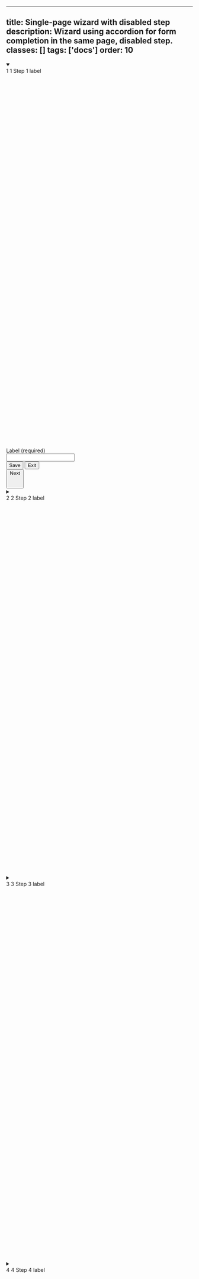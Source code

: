 <!--
 *              © 2025 Visa
 *
 * Licensed under the Apache License, Version 2.0 (the "License");
 * you may not use this file except in compliance with the License.
 * You may obtain a copy of the License at
 *
 *         http://www.apache.org/licenses/LICENSE-2.0
 *
 * Unless required by applicable law or agreed to in writing, software
 * distributed under the License is distributed on an "AS IS" BASIS,
 * WITHOUT WARRANTIES OR CONDITIONS OF ANY KIND, either express or implied.
 * See the License for the specific language governing permissions and
 * limitations under the License.
 *
 -->
---
title: Single-page wizard with disabled step
description: Wizard using accordion for form completion in the same page, disabled step. 
classes: []
tags: ['docs']
order: 10
---

<div class="v-wizard v-flex v-flex-col v-gap-16">
  <details class="v-accordion v-wizard-step" open aria-label="Step 1 of 5">
    <summary class="v-button v-button-secondary v-button-large v-accordion-heading v-justify-content-between">
      <div class="v-flex v-align-items-center v-gap-6">
        <span class="v-badge v-badge-icon v-badge-clear v-badge-subtle v-accordion-toggle-icon v-accordion-toggle-icon-closed v-m-auto">
          1
        </span>
        <span class="v-badge v-badge-icon v-badge-active v-accordion-toggle-icon v-accordion-toggle-icon-open v-m-auto">
          1
        </span>
        Step 1 label
      </div>
      <svg aria-hidden="true" class="v-icon v-icon-visa v-icon-tiny v-accordion-toggle-icon v-accordion-toggle-icon-closed" focusable="false" viewbox="0 0 16 16">
        <use href="#visa-chevron-right-tiny"></use></svg>
      <svg aria-hidden="true" class="v-icon v-icon-visa v-icon-tiny v-accordion-toggle-icon v-accordion-toggle-icon-open" focusable="false" viewbox="0 0 16 16">
        <use href="#visa-chevron-down-tiny"></use></svg>
    </summary>
    <div class="v-accordion-panel v-flex v-flex-col v-gap-16">
      <div class="v-flex v-flex-col v-gap-4">
        <label class="v-label" for="input-test-default">
          Label (required)
        </label>
        <div class="v-input-container v-surface v-flex-row">
          <input class="v-input" id="input-test-default" name="text-input-default" type="text"/>
        </div>
      </div>
      <div class="v-flex v-flex-row v-justify-content-between">
        <div class="v-flex v-flex-row v-gap-12">
          <button class="v-button v-button-secondary" type="button">
            Save
          </button>
          <button class="v-button v-button-tertiary" type="button">
            Exit
          </button>
        </div>
        <button class="v-button v-icon-two-color" type="button">
          Next
          <svg aria-hidden="true" class="v-icon v-icon-visa v-icon-tiny" focusable="false" viewbox="0 0 16 16">
            <use href="#visa-arrow-right-tiny"></use></svg>
        </button>
      </div>
    </div>
  </details>
  <details class="v-accordion v-wizard-step" aria-label="Step 2 of 5">
    <summary class="v-button v-button-secondary v-button-large v-accordion-heading v-justify-content-between" tabIndex="-1" aria-disabled="true">
      <div class="v-flex v-align-items-center v-gap-6">
        <span class="v-badge v-badge-icon v-badge-clear v-badge-subtle v-accordion-toggle-icon v-accordion-toggle-icon-closed v-m-auto">
          2
        </span>
        <span class="v-badge v-badge-icon v-badge-active v-accordion-toggle-icon v-accordion-toggle-icon-open v-m-auto">
          2
        </span>
        Step 2 label
      </div>
      <svg aria-hidden="true" class="v-icon v-icon-visa v-icon-tiny v-accordion-toggle-icon v-accordion-toggle-icon-closed" focusable="false" viewbox="0 0 16 16">
        <use href="#visa-chevron-right-tiny"></use></svg>
      <svg aria-hidden="true" class="v-icon v-icon-visa v-icon-tiny v-accordion-toggle-icon v-accordion-toggle-icon-open" focusable="false" viewbox="0 0 16 16">
        <use href="#visa-chevron-down-tiny"></use></svg>
    </summary>
    <div class="v-accordion-panel v-flex v-flex-col v-gap-16">
      <div class="v-flex v-flex-col v-gap-4">
        <label class="v-label" for="input-test-default">
          Label (required)
        </label>
        <div class="v-input-container v-surface v-flex-row">
          <input class="v-input" id="input-test-default" name="text-input-default" type="text"/>
        </div>
      </div>
      <div class="v-flex v-flex-row v-justify-content-between">
        <div class="v-flex v-flex-row v-gap-12">
          <button class="v-button v-button-secondary" type="button">
            Save
          </button>
          <button class="v-button v-button-tertiary" type="button">
            Exit
          </button>
        </div>
        <button class="v-button v-icon-two-color" type="button">
          Next
          <svg aria-hidden="true" class="v-icon v-icon-visa v-icon-tiny" focusable="false" viewbox="0 0 16 16">
            <use href="#visa-arrow-right-tiny"></use></svg>
        </button>
      </div>
    </div>
  </details>
  <details class="v-accordion v-wizard-step" aria-label="Step 3 of 5">
    <summary class="v-button v-button-secondary v-button-large v-accordion-heading v-justify-content-between">
      <div class="v-flex v-align-items-center v-gap-6">
        <span class="v-badge v-badge-icon v-badge-clear v-badge-subtle v-accordion-toggle-icon v-accordion-toggle-icon-closed v-m-auto">
          3
        </span>
        <span class="v-badge v-badge-icon v-badge-active v-accordion-toggle-icon v-accordion-toggle-icon-open v-m-auto">
          3
        </span>
        Step 3 label
      </div>
      <svg aria-hidden="true" class="v-icon v-icon-visa v-icon-tiny v-accordion-toggle-icon v-accordion-toggle-icon-closed" focusable="false" viewbox="0 0 16 16">
        <use href="#visa-chevron-right-tiny"></use></svg>
      <svg aria-hidden="true" class="v-icon v-icon-visa v-icon-tiny v-accordion-toggle-icon v-accordion-toggle-icon-open" focusable="false" viewbox="0 0 16 16">
        <use href="#visa-chevron-down-tiny"></use></svg>
    </summary>
    <div class="v-accordion-panel v-flex v-flex-col v-gap-16">
      <div class="v-flex v-flex-col v-gap-4">
        <label class="v-label" for="input-test-default">
          Label (required)
        </label>
        <div class="v-input-container v-surface v-flex-row">
          <input class="v-input" id="input-test-default" name="text-input-default" type="text"/>
        </div>
      </div>
      <div class="v-flex v-flex-row v-justify-content-between">
        <div class="v-flex v-flex-row v-gap-12">
          <button class="v-button v-button-secondary" type="button">
            Save
          </button>
          <button class="v-button v-button-tertiary" type="button">
            Exit
          </button>
        </div>
        <button class="v-button v-icon-two-color" type="button">
          Next
          <svg aria-hidden="true" class="v-icon v-icon-visa v-icon-tiny" focusable="false" viewbox="0 0 16 16">
            <use href="#visa-arrow-right-tiny"></use></svg>
        </button>
      </div>
    </div>
  </details>
  <details class="v-accordion v-wizard-step" aria-label="Step 4 of 5">
    <summary class="v-button v-button-secondary v-button-large v-accordion-heading v-justify-content-between">
      <div class="v-flex v-align-items-center v-gap-6">
        <span class="v-badge v-badge-icon v-badge-clear v-badge-subtle v-accordion-toggle-icon v-accordion-toggle-icon-closed v-m-auto">
          4
        </span>
        <span class="v-badge v-badge-icon v-badge-active v-accordion-toggle-icon v-accordion-toggle-icon-open v-m-auto">
          4
        </span>
        Step 4 label
      </div>
      <svg aria-hidden="true" class="v-icon v-icon-visa v-icon-tiny v-accordion-toggle-icon v-accordion-toggle-icon-closed" focusable="false" viewbox="0 0 16 16">
        <use href="#visa-chevron-right-tiny"></use></svg>
      <svg aria-hidden="true" class="v-icon v-icon-visa v-icon-tiny v-accordion-toggle-icon v-accordion-toggle-icon-open" focusable="false" viewbox="0 0 16 16">
        <use href="#visa-chevron-down-tiny"></use></svg>
    </summary>
    <div class="v-accordion-panel v-flex v-flex-col v-gap-16">
      <div class="v-flex v-flex-col v-gap-4">
        <label class="v-label" for="input-test-default">
          Label (required)
        </label>
        <div class="v-input-container v-surface v-flex-row">
          <input class="v-input" id="input-test-default" name="text-input-default" type="text"/>
        </div>
      </div>
      <div class="v-flex v-flex-row v-justify-content-between">
        <div class="v-flex v-flex-row v-gap-12">
          <button class="v-button v-button-secondary" type="button">
            Save
          </button>
          <button class="v-button v-button-tertiary" type="button">
            Exit
          </button>
        </div>
        <button class="v-button v-icon-two-color" type="button">
          Next
          <svg aria-hidden="true" class="v-icon v-icon-visa v-icon-tiny" focusable="false" viewbox="0 0 16 16">
            <use href="#visa-arrow-right-tiny"></use></svg>
        </button>
      </div>
    </div>
  </details>
  <details class="v-accordion v-wizard-step" aria-label="Step 5 of 5">
    <summary class="v-button v-button-secondary v-button-large v-accordion-heading v-justify-content-between">
      <div class="v-flex v-align-items-center v-gap-6">
        <span class="v-badge v-badge-icon v-badge-clear v-badge-subtle v-accordion-toggle-icon v-accordion-toggle-icon-closed v-m-auto">
          5
        </span>
        <span class="v-badge v-badge-icon v-badge-active v-accordion-toggle-icon v-accordion-toggle-icon-open v-m-auto">
          5
        </span>
        Step 5 label
      </div>
      <svg aria-hidden="true" class="v-icon v-icon-visa v-icon-tiny v-accordion-toggle-icon v-accordion-toggle-icon-closed" focusable="false" viewbox="0 0 16 16">
        <use href="#visa-chevron-right-tiny"></use></svg>
      <svg aria-hidden="true" class="v-icon v-icon-visa v-icon-tiny v-accordion-toggle-icon v-accordion-toggle-icon-open" focusable="false" viewbox="0 0 16 16">
        <use href="#visa-chevron-down-tiny"></use></svg>
    </summary>
    <div class="v-accordion-panel v-flex v-flex-col v-gap-16">
      <div class="v-flex v-flex-col v-gap-4">
        <label class="v-label" for="input-test-default">
          Label (required)
        </label>
        <div class="v-input-container v-surface v-flex-row">
          <input class="v-input" id="input-test-default" name="text-input-default" type="text"/>
        </div>
      </div>
      <div class="v-flex v-flex-row v-justify-content-between">
        <div class="v-flex v-flex-row v-gap-12">
          <button class="v-button v-button-secondary" type="button">
            Save
          </button>
          <button class="v-button v-button-tertiary" type="button">
            Exit
          </button>
        </div>
        <button class="v-button v-icon-two-color" type="button">
          Next
          <svg aria-hidden="true" class="v-icon v-icon-visa v-icon-tiny" focusable="false" viewbox="0 0 16 16">
            <use href="#visa-arrow-right-tiny"></use></svg>
        </button>
      </div>
    </div>
  </details>
</div>
